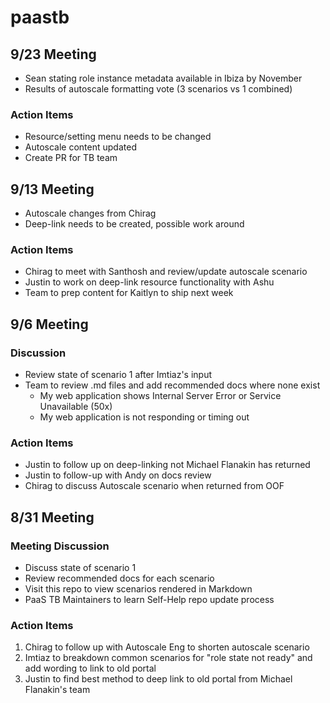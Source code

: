 # paastb

## 9/23 Meeting
* Sean stating role instance metadata available in Ibiza by November
* Results of autoscale formatting vote (3 scenarios vs 1 combined)

### Action Items
* Resource/setting menu needs to be changed
* Autoscale content updated
* Create PR for TB team

## 9/13 Meeting
* Autoscale changes from Chirag
* Deep-link needs to be created, possible work around

### Action Items
* Chirag to meet with Santhosh and review/update autoscale scenario
* Justin to work on deep-link resource functionality with Ashu
* Team to prep content for Kaitlyn to ship next week

## 9/6 Meeting
### Discussion
* Review state of scenario 1 after Imtiaz's input
* Team to review .md files and add recommended docs where none exist
  * My web application shows Internal Server Error or Service Unavailable (50x)
  * My web application is not responding or timing out

### Action Items
* Justin to follow up on deep-linking not Michael Flanakin has returned
* Justin to follow-up with Andy on docs review
* Chirag to discuss Autoscale scenario when returned from OOF

## 8/31 Meeting
### Meeting Discussion
* Discuss state of scenario 1
* Review recommended docs for each scenario
* Visit this repo to view scenarios rendered in Markdown
* PaaS TB Maintainers to learn Self-Help repo update process

### Action Items
1. Chirag to follow up with Autoscale Eng to shorten autoscale scenario
2. Imtiaz to breakdown common scenarios for "role state not ready" and add wording to link to old portal
3. Justin to find best method to deep link to old portal from Michael Flanakin's team
